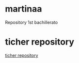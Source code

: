 # martinaa
Repository 1st bachillerato
# ticher repository
[ticher repository](https://github.com/d-prieto/J25-Programming/tree/main)
